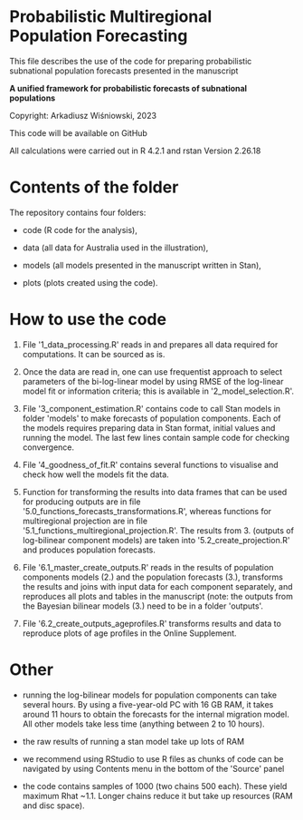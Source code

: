 # Probabilistic Multiregional Population Forecasting

This file describes the use of the code for preparing probabilistic subnational population forecasts presented in the manuscript

**A unified framework for probabilistic forecasts of subnational populations**

Copyright: Arkadiusz Wiśniowski, 2023

This code will be available on GitHub

All calculations were carried out in R 4.2.1 and rstan Version 2.26.18

# Contents of the folder

The repository contains four folders: 

- code (R code for the analysis), 

- data (all data for Australia used in the illustration), 

- models (all models presented in the manuscript written in Stan), 

- plots (plots created using the code). 

# How to use the code

1. File '1_data_processing.R' reads in and prepares all data required for computations. It can be sourced as is.

2. Once the data are read in, one can use frequentist approach to select parameters of the bi-log-linear model by using RMSE of the log-linear model fit or information criteria; this is available in '2_model_selection.R'.

3. File '3_component_estimation.R' contains code to call Stan models in folder 'models' to make forecasts of population components. Each of the models requires preparing data in Stan format, initial values and running the model. The last few lines contain sample code for checking convergence.

4. File '4_goodness_of_fit.R' contains several functions to visualise and check how well the models fit the data. 

5. Function for transforming the results into data frames that can be used for producing outputs are in file '5.0_functions_forecasts_transformations.R', whereas functions for multiregional projection are in file '5.1_functions_multiregional_projection.R'. The results from 3. (outputs of log-bilinear component models) are taken into '5.2_create_projection.R' and produces population forecasts.

6. File '6.1_master_create_outputs.R' reads in the results of population components models (2.) and the population forecasts (3.), transforms the results and joins with input data for each component separately, and reproduces all plots and tables in the manuscript (note: the outputs from the Bayesian bilinear models (3.) need to be in a folder 'outputs'.

7. File '6.2_create_outputs_ageprofiles.R' transforms results and data to reproduce plots of age profiles in the Online Supplement. 

# Other

- running the log-bilinear models for population components can take several hours. By using a five-year-old PC with 16 GB RAM, it takes around 11 hours to obtain the forecasts for the internal migration model. All other models take less time (anything between 2 to 10 hours).

- the raw results of running a stan model take up lots of RAM 

- we recommend using RStudio to use R files as chunks of code can be navigated by using Contents menu in the bottom of the 'Source' panel

- the code contains samples of 1000 (two chains 500 each). These yield maximum Rhat ~1.1. Longer chains reduce it but take up resources (RAM and disc space). 



